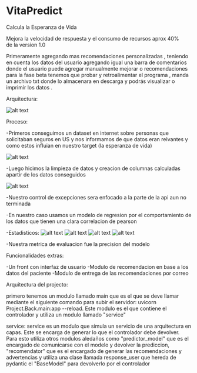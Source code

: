 # VitaPredict
Calcula la Esperanza de Vida 


Mejora la velocidad de respuesta y el consumo de recursos aprox 40% de la version 1.0

Primeramente agregando mas recomendaciones personalizadas , teniendo en cuenta los datos del usuario agregando igual una barra de comentarios donde el usuario puede agregar manualmente mejorar o recomendaciones para la fase beta tenemos que probar y retroalimentar el programa , manda un archivo txt donde lo almacenara en descarga y podrás visualizar o imprimir los datos .

Arquitectura:

![alt text](image.png)

Proceso:

-Primeros conseguimos un dataset en internet sobre personas que solicitaban seguros en US y nos informamos de que datos eran relvantes y como estos influian en nuestro target (la esperanza de vida)

![alt text](image-1.png)

-Luego hicimos la limpieza de datos y creacion de columnas calculadas apartir de los datos conseguidos

![alt text](image-2.png)

-Nuestro control de excepciones sera enfocado a la parte de la api aun no terminada

-En nuestro caso usamos un modelo de regresion por el comportamiento de los datos que tienen una clara correlacion de pearson

-Estadisticos:
![alt text](expectativa_vida_diabetes.png)
![alt text](expectativa_vida_fumadores.png)
![alt text](expectativa_vida_peso.png)
![alt text](promedio_bmi_por_edad_intervalos.png)

-Nuestra metrica de evaluacion fue la precision del modelo

Funcionalidades extras:

-Un front con interfaz de usuario
-Modulo de recomendacion en base a los datos del paciente
-Modulo de entrega de las recomendaciones por correo


Arquitectura del projecto:

primero tenemos un modulo llamado main que es el que se deve llamar mediante el siguiente comando para subir el servidor: uvicorn Project.Back.main:app --reload. Este modulo es el que contiene el controlador y utiliza un modulo llamado "service"

service: service es un modulo que simula un servicio de una arquitectura en capas. Este se encarga de generar lo que el controlador debe devolver. Para esto utiliza otros modulos aledaños como "predictor_model" que es el encargado de comunicarse con el modelo y devolver la prediccion, "recomendator" que es el encargado de generar las recomendaciones y advertencias y utiliza una clase llamada response_user que hereda de pydantic el "BaseModel" para devolverlo por el controlador